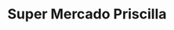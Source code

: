 ---
title: "Super Mercado Priscilla"
url: /san-cristobal/super-mercado-priscilla/
shop: supermercado
---